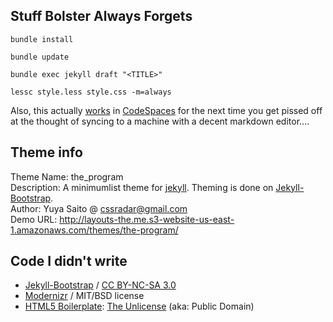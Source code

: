 ## Stuff Bolster Always Forgets

`bundle install`

`bundle update`

`bundle exec jekyll draft "<TITLE>"`

`lessc style.less style.css -m=always`

Also, this actually [works](https://www.poornerd.com/2020/05/19/installing-and-running-ruby-with-jekyll-on-vs-codespaces.html) in [CodeSpaces](https://github.com/features/codespaces) for the next time you get pissed off at the thought of syncing to a machine with a decent markdown editor....


## Theme info

Theme Name: the\_program  
Description: A minimumlist theme for [jekyll](https://github.com/mojombo/jekyll). Theming is done on [Jekyll-Bootstrap](http://jekyllbootstrap.com/).  
Author: Yuya Saito @ cssradar@gmail.com  
Demo URL: http://layouts-the.me.s3-website-us-east-1.amazonaws.com/themes/the-program/

## Code I didn't write

- [Jekyll-Bootstrap](http://jekyllbootstrap.com/)  / [CC BY-NC-SA 3.0](http://creativecommons.org/licenses/by-nc-sa/3.0/)
- [Modernizr](http://www.modernizr.com/) / MIT/BSD license
- [HTML5 Boilerplate](http://html5boilerplate.com/): [The Unlicense](http://unlicense.org) (aka: Public Domain)
